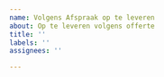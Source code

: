 ```yaml
---
name: Volgens Afspraak op te leveren
about: Op te leveren volgens offerte
title: ''
labels: ''
assignees: ''

---
```



